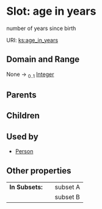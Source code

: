 
# Slot: age in years


number of years since birth

URI: [ks:age_in_years](https://w3id.org/linkml/tests/kitchen_sink/age_in_years)


## Domain and Range

None &#8594;  <sub>0..1</sub> [Integer](types/Integer.md)

## Parents


## Children


## Used by

 * [Person](Person.md)

## Other properties

|  |  |  |
| --- | --- | --- |
| **In Subsets:** | | subset A |
|  | | subset B |

